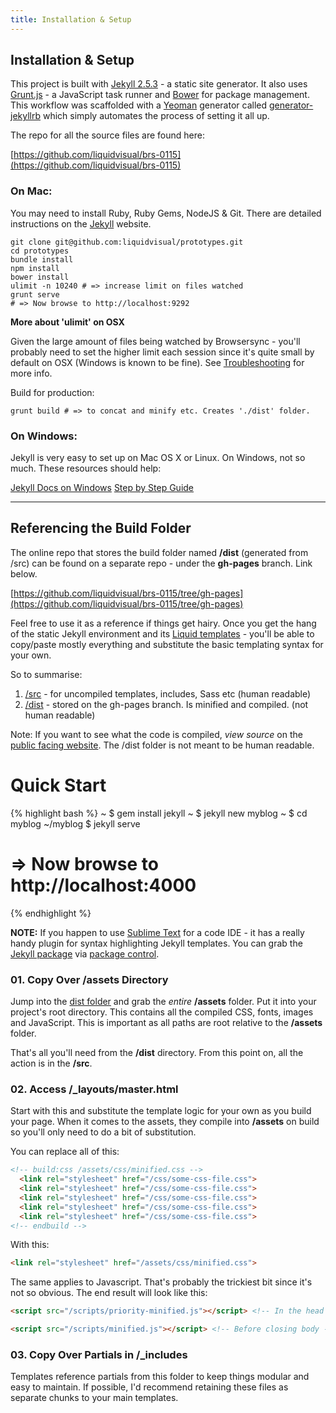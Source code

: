 ```yaml
---
title: Installation & Setup
---
```


## Installation &  Setup

This project is built with [Jekyll 2.5.3](http://jekyllrb.com) - a static site generator. It also uses [Grunt.js](http://gruntjs.com) - a JavaScript task runner and [Bower](http://bower.io) for package management. This workflow was scaffolded with a [Yeoman](http://yeoman.io) generator called [generator-jekyllrb](https://github.com/robwierzbowski/generator-jekyllrb) which simply automates the process of setting it all up.

The repo for all the source files are found here:

[https://github.com/liquidvisual/brs-0115](https://github.com/liquidvisual/brs-0115)

### On Mac:

You may need to install Ruby, Ruby Gems, NodeJS & Git. There are detailed instructions on the [Jekyll](http://jekyllrb.com/docs/installation/) website.

```shell
git clone git@github.com:liquidvisual/prototypes.git
cd prototypes
bundle install
npm install
bower install
ulimit -n 10240 # => increase limit on files watched
grunt serve
# => Now browse to http://localhost:9292
```

<div class="panel">
	<strong>More about 'ulimit' on OSX</strong>
	<p>Given the large amount of files being watched by Browsersync - you'll probably need to set the higher limit each session since it's quite small by default on OSX (Windows is known to be fine). See <a href="/docs/miscellaneous/troubleshooting/">Troubleshooting</a> for more info.</p>
</div>

Build for production:

    grunt build # => to concat and minify etc. Creates './dist' folder.

### On Windows:

Jekyll is very easy to set up on Mac OS X or Linux. On Windows, not so much. These resources should help:

[Jekyll Docs on Windows](http://jekyllrb.com/docs/windows/#installation)
[Step by Step Guide](http://jekyll-windows.juthilo.com)

---

## Referencing the Build Folder

The online repo that stores the build folder named **/dist** (generated from /src) can be found on a separate repo - under the **gh-pages** branch. Link below.

[https://github.com/liquidvisual/brs-0115/tree/gh-pages](https://github.com/liquidvisual/brs-0115/tree/gh-pages)

Feel free to use it as a reference if things get hairy. Once you get the hang of the static Jekyll environment and its [Liquid templates](http://docs.shopify.com/themes/liquid-documentation/basics) - you'll be able to copy/paste mostly everything and substitute the basic templating syntax for your own.

So to summarise:

1. [/src](https://github.com/liquidvisual/brs-0115) - for uncompiled templates, includes, Sass etc (human readable)
2. [/dist](https://github.com/liquidvisual/brs-0115/tree/gh-pages) - stored on the gh-pages branch. Is minified and compiled. (not human readable)

Note: If you want to see what the code is compiled, *view source* on the [public facing website](http://bigredsky.uat.liquidvisual.net). The /dist folder is not meant to be human readable.

# Quick Start

{% highlight bash %}
~ $ gem install jekyll
~ $ jekyll new myblog
~ $ cd myblog
~/myblog $ jekyll serve
# => Now browse to http://localhost:4000
{% endhighlight %}

**NOTE:** If you happen to use [Sublime Text](http://www.sublimetext.com/3) for a code IDE - it has a really handy plugin for syntax highlighting Jekyll templates. You can grab the [Jekyll package](https://sublime.wbond.net/packages/Jekyll) via [package control](https://sublime.wbond.net).

### 01. Copy Over /assets Directory

Jump into the [dist folder](https://github.com/liquidvisual/cp-beta/tree/gh-pages) and grab the *entire* **/assets** folder. Put it into your project's root directory. This contains all the compiled CSS, fonts, images and JavaScript. This is important as all paths are root relative to the **/assets** folder.

That's all you'll need from the **/dist** directory. From this point on, all the action is in the **/src**.

### 02. Access /_layouts/master.html

Start with this and substitute the template logic for your own as you build your page. When it comes to the assets, they compile into **/assets** on build so you'll only need to do a bit of substitution.

You can replace all of this:

```html
<!-- build:css /assets/css/minified.css -->
  <link rel="stylesheet" href="/css/some-css-file.css">
  <link rel="stylesheet" href="/css/some-css-file.css">
  <link rel="stylesheet" href="/css/some-css-file.css">
  <link rel="stylesheet" href="/css/some-css-file.css">
  <link rel="stylesheet" href="/css/some-css-file.css">
<!-- endbuild -->
```

With this:

```html
<link rel="stylesheet" href="/assets/css/minified.css">
```

The same applies to Javascript. That's probably the trickiest bit since it's not so obvious. The end result will look like this:

```html
<script src="/scripts/priority-minified.js"></script> <!-- In the head -->

<script src="/scripts/minified.js"></script> <!-- Before closing body -->
```

### 03. Copy Over Partials in /_includes

Templates reference partials from this folder to keep things modular and easy to maintain. If possible, I'd recommend retaining these files as separate chunks to your main templates.